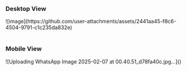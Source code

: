 <h3>Desktop View</h3>
![image](https://github.com/user-attachments/assets/2441aa45-f8c6-4504-9791-c1c235da832e)
<br><br>
<h3>Mobile View</h3>
![Uploading WhatsApp Image 2025-02-07 at 00.40.51_d78fa40c.jpg…]()
